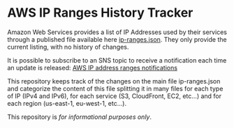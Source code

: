 # AWS IP Ranges History Tracker

Amazon Web Services provides a list of IP Addresses used by their services through a published file available here [ip-ranges.json](https://ip-ranges.amazonaws.com/ip-ranges.json). They only provide the current listing, with no history of changes.

It is possible to subscribe to an SNS topic to receive a notification each time an update is released: [AWS IP address ranges notifications](https://docs.aws.amazon.com/general/latest/gr/aws-ip-ranges.html#subscribe-notifications)

This repository keeps track of the changes on the main file ip-ranges.json and categorize the content of this file splitting it in many files for each type of IP (IPv4 and IPv6), for each service (S3, CloudFront, EC2, etc...) and for each region (us-east-1, eu-west-1, etc...).

This repository is *for informational purposes only*.
